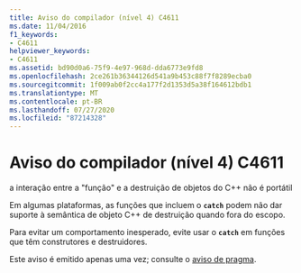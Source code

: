 ```yaml
---
title: Aviso do compilador (nível 4) C4611
ms.date: 11/04/2016
f1_keywords:
- C4611
helpviewer_keywords:
- C4611
ms.assetid: bd90d0a6-75f9-4e97-968d-dda6773e9fd8
ms.openlocfilehash: 2ce261b36344126d541a9b453c88f7f8289ecba0
ms.sourcegitcommit: 1f009ab0f2cc4a177f2d1353d5a38f164612bdb1
ms.translationtype: MT
ms.contentlocale: pt-BR
ms.lasthandoff: 07/27/2020
ms.locfileid: "87214328"
---
```

# <a name="compiler-warning-level-4-c4611"></a>Aviso do compilador (nível 4) C4611

a interação entre a "função" e a destruição de objetos do C++ não é portátil

Em algumas plataformas, as funções que incluem o **`catch`** podem não dar suporte à semântica de objeto C++ de destruição quando fora do escopo.

Para evitar um comportamento inesperado, evite usar o **`catch`** em funções que têm construtores e destruidores.

Este aviso é emitido apenas uma vez; consulte o [aviso de pragma](../../preprocessor/warning.md).
